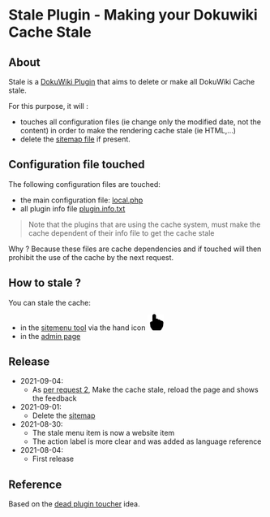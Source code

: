 # Stale Plugin - Making your Dokuwiki Cache Stale

## About

Stale is a [DokuWiki Plugin](https://www.dokuwiki.org/plugin:stale) that aims to delete or make all DokuWiki Cache stale.

For this purpose, it will :
  * touches all configuration files (ie change only the modified date, not the content) in order to make the rendering cache stale (ie HTML,...)
  * delete the [sitemap file](https://www.dokuwiki.org/sitemap) if present.


## Configuration file touched

The following configuration files are touched:

  * the main configuration file: [local.php](https://www.dokuwiki.org/config)
  * all plugin info file [plugin.info.txt](https://www.dokuwiki.org/devel:plugin_info)

> Note that the plugins that are using the cache system, must make the cache dependent of their info file to get the cache stale

Why ? Because these files are cache dependencies and if touched will then prohibit the use of the cache by the next request.

## How to stale ?

You can stale the cache:

  * in the [sitemenu tool](https://www.dokuwiki.org/devel:menus) via the hand icon ![Hand index icon](images/hand-index-fill.svg)
  * in the [admin page](https://www.dokuwiki.org/admin_window)


## Release

  * 2021-09-04:
     * As [per request 2](https://github.com/ComboStrap/stale/issues/2), Make the cache stale, reload the page and shows the feedback
  * 2021-09-01:
     * Delete the [sitemap](https://www.dokuwiki.org/sitemap)
  * 2021-08-30:
     * The stale menu item is now a website item
     * The action label is more clear and was added as language reference
  * 2021-08-04:
     * First release

## Reference

Based on the [dead plugin toucher](https://github.com/anandr/dokuwiki-plugin-toucher/pull/2#issuecomment-809981442) idea.
